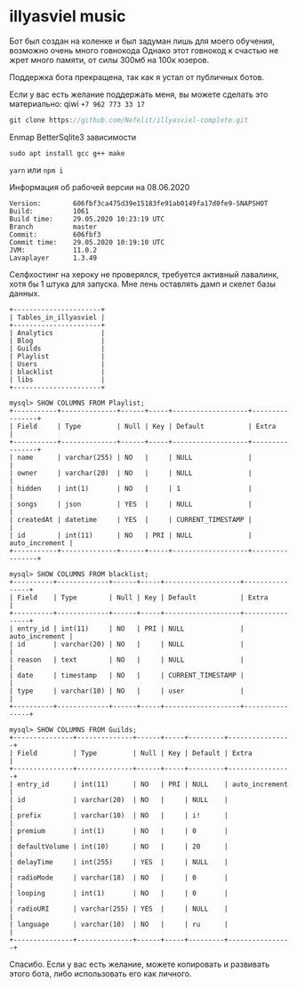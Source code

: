 # illyasviel music

Бот был создан на коленке и был задуман лишь для моего обучения, возможно очень много говнокода
Однако этот говнокод к счастью не жрет много памяти, от силы 300мб на 100к юзеров.

Поддержка бота прекращена, так как я устал от публичных ботов.

Если у вас есть желание поддержать меня, вы можете сделать это материально: qiwi `+7 962 773 33 17`


```js
git clone https://github.com/Nefelit/illyasviel-complete.git
```

Enmap BetterSqlite3 зависимости 

```
sudo apt install gcc g++ make
```

`yarn` или `npm i`

Информация об рабочей версии на 08.06.2020

```
Version:        606fbf3ca475d39e15183fe91ab0149fa17d0fe9-SNAPSHOT
Build:          1061
Build time:     29.05.2020 10:23:19 UTC
Branch          master
Commit:         606fbf3
Commit time:    29.05.2020 10:19:10 UTC
JVM:            11.0.2
Lavaplayer      1.3.49
```

Селфхостинг на хероку не проверялся, требуется активный лавалинк, хотя бы 1 штука для запуска.
Мне лень оставлять дамп и скелет базы данных.

```
+----------------------+
| Tables_in_illyasviel |
+----------------------+
| Analytics            |
| Blog                 |
| Guilds               |
| Playlist             |
| Users                |
| blacklist            |
| libs                 |
+----------------------+
```

```
mysql> SHOW COLUMNS FROM Playlist;
+-----------+--------------+------+-----+-------------------+----------------+
| Field     | Type         | Null | Key | Default           | Extra          |
+-----------+--------------+------+-----+-------------------+----------------+
| name      | varchar(255) | NO   |     | NULL              |                |
| owner     | varchar(20)  | NO   |     | NULL              |                |
| hidden    | int(1)       | NO   |     | 1                 |                |
| songs     | json         | YES  |     | NULL              |                |
| createdAt | datetime     | YES  |     | CURRENT_TIMESTAMP |                |
| id        | int(11)      | NO   | PRI | NULL              | auto_increment |
+-----------+--------------+------+-----+-------------------+----------------+
```


```
mysql> SHOW COLUMNS FROM blacklist;
+----------+-------------+------+-----+-------------------+----------------+
| Field    | Type        | Null | Key | Default           | Extra          |
+----------+-------------+------+-----+-------------------+----------------+
| entry_id | int(11)     | NO   | PRI | NULL              | auto_increment |
| id       | varchar(20) | NO   |     | NULL              |                |
| reason   | text        | NO   |     | NULL              |                |
| date     | timestamp   | NO   |     | CURRENT_TIMESTAMP |                |
| type     | varchar(10) | NO   |     | user              |                |
+----------+-------------+------+-----+-------------------+----------------+
```


```
mysql> SHOW COLUMNS FROM Guilds;
+---------------+--------------+------+-----+---------+----------------+
| Field         | Type         | Null | Key | Default | Extra          |
+---------------+--------------+------+-----+---------+----------------+
| entry_id      | int(11)      | NO   | PRI | NULL    | auto_increment |
| id            | varchar(20)  | NO   |     | NULL    |                |
| prefix        | varchar(10)  | NO   |     | i!      |                |
| premium       | int(1)       | NO   |     | 0       |                |
| defaultVolume | int(10)      | NO   |     | 20      |                |
| delayTime     | int(255)     | YES  |     | NULL    |                |
| radioMode     | varchar(18)  | NO   |     | 0       |                |
| looping       | int(1)       | NO   |     | 0       |                |
| radioURI      | varchar(255) | YES  |     | NULL    |                |
| language      | varchar(10)  | NO   |     | ru      |                |
+---------------+--------------+------+-----+---------+----------------+
```


Спасибо. Если у вас есть желание, можете копировать и развивать этого бота, либо использовать его как личного.
